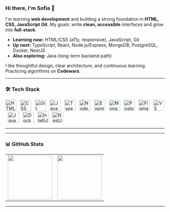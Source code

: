 ### Hi there, I'm Sofia 👋

I'm learning **web development** and building a strong foundation in **HTML, CSS, JavaScript**  **Git**.
My goals: write **clean, accessible** interfaces and grow into **full-stack**.

- **Learning now:** HTML/CSS (a11y, responsive), JavaScript, Git
- **Up next:** TypeScript, React, Node.js/Express, MongoDB, PostgreSQL, Docker, NestJS
- **Also exploring:** Java (long-term backend path)

I like thoughtful design, clear architecture, and continuous learning.  
Practicing algorithms on **Codewars**.


---

### 🛠️ Tech Stack

<p align="left">
  <img src="https://cdn.jsdelivr.net/gh/devicons/devicon/icons/html5/html5-original.svg" alt="HTML" title="HTML" width="35" height="35"/>
  &nbsp;
  <img src="https://cdn.jsdelivr.net/gh/devicons/devicon/icons/css3/css3-original.svg" alt="CSS" title="CSS" width="35" height="35"/>
  &nbsp;
  <img src="https://cdn.jsdelivr.net/gh/devicons/devicon/icons/git/git-original.svg" alt="Git" title="Git" width="35" height="35"/>
  &nbsp;
  <img src="https://cdn.jsdelivr.net/gh/devicons/devicon/icons/javascript/javascript-original.svg" alt="JavaScript" title="JavaScript" width="35" height="35"/>
  &nbsp;
  <img src="https://cdn.jsdelivr.net/gh/devicons/devicon/icons/typescript/typescript-original.svg" alt="TypeScript" title="TypeScript" width="35" height="35"/>
  &nbsp;
  <img src="https://cdn.jsdelivr.net/gh/devicons/devicon/icons/nodejs/nodejs-original.svg" alt="Node.js" title="Node.js" width="35" height="35"/>
  &nbsp;

  <picture>
    <source media="(prefers-color-scheme: dark)" srcset="https://cdn.simpleicons.org/express/FFFFFF"/>
    <source media="(prefers-color-scheme: light)" srcset="https://cdn.simpleicons.org/express/000000"/>
    <img src="https://cdn.simpleicons.org/express/000000" alt="Express" title="Express" width="35" height="35"/>
  </picture>
  &nbsp;

  <img src="https://cdn.jsdelivr.net/gh/devicons/devicon/icons/mongodb/mongodb-original.svg" alt="MongoDB" title="MongoDB" width="35" height="35"/>
  &nbsp;
  <img src="https://cdn.jsdelivr.net/gh/devicons/devicon/icons/postgresql/postgresql-original.svg" alt="PostgreSQL" title="PostgreSQL" width="35" height="35"/>
  &nbsp;
  <img src="https://cdn.jsdelivr.net/gh/devicons/devicon/icons/figma/figma-original.svg" alt="Figma" title="Figma" width="35" height="35"/>
  &nbsp;
  <img src="https://cdn.jsdelivr.net/gh/devicons/devicon/icons/vscode/vscode-original.svg" alt="VS Code" title="VS Code" width="35" height="35"/>
  &nbsp;
  <img src="https://cdn.jsdelivr.net/gh/devicons/devicon/icons/java/java-original.svg" alt="Java" title="Java" width="35" height="35"/>
  &nbsp;
  <img src="https://cdn.jsdelivr.net/gh/devicons/devicon/icons/docker/docker-original.svg" alt="Docker" title="Docker" width="35" height="35"/>
  &nbsp;
  <img src="https://cdn.jsdelivr.net/gh/devicons/devicon/icons/intellij/intellij-original.svg" alt="IntelliJ IDEA" title="IntelliJ IDEA" width="35" height="35"/>
  &nbsp;
  <img src="https://cdn.jsdelivr.net/gh/devicons/devicon/icons/nestjs/nestjs-original.svg" alt="NestJS" title="NestJS" width="35" height="35"/>
</p>

---
---

### 📊 GitHub Stats

<table><tr valign="top">
<td>
  <img src="https://github-readme-stats.vercel.app/api?username=SofiaKubo&show_icons=true&theme=tokyonight" height="140"/>
</td>
<td>
  <img src="https://github-readme-stats.vercel.app/api/top-langs/?username=SofiaKubo&layout=compact&theme=tokyonight" height="140"/>
</td>
</tr></table>

---
